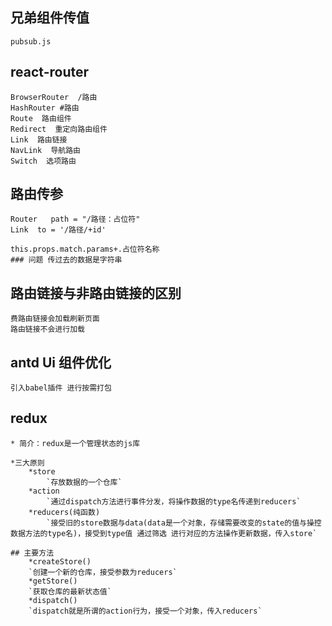 ##

## 兄弟组件传值
    pubsub.js

## react-router
    BrowserRouter  /路由
    HashRouter #路由
    Route  路由组件
    Redirect  重定向路由组件
    Link  路由链接
    NavLink  导航路由
    Switch  选项路由

## 路由传参
    Router   path = "/路径：占位符"
    Link  to = '/路径/+id'

    this.props.match.params+.占位符名称
    ### 问题 传过去的数据是字符串
## 路由链接与非路由链接的区别
    费路由链接会加载刷新页面
    路由链接不会进行加载

## antd Ui 组件优化
    引入babel插件 进行按需打包

## redux
    * 简介：redux是一个管理状态的js库

    *三大原则
        *store
            `存放数据的一个仓库`
        *action
            `通过dispatch方法进行事件分发，将操作数据的type名传递到reducers`
        *reducers(纯函数)
            `接受旧的store数据与data(data是一个对象，存储需要改变的state的值与操控数据方法的type名)，接受到type值 通过筛选 进行对应的方法操作更新数据，传入store`

    ## 主要方法
        *createStore()
        `创建一个新的仓库，接受参数为reducers`
        *getStore()
        `获取仓库的最新状态值`
        *dispatch()
        `dispatch就是所谓的action行为，接受一个对象，传入reducers`
        

